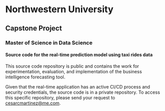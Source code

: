 # Northwestern University
## Capstone Project
### Master of Science in Data Science

#### Source code for the real-time prediction model using taxi rides data

This source code repository is public and contains the work for experimentation, evaluation, and implementation of the business intelligence forecasting tool.

Given that the real-time application has an active CI/CD process and security credentials, the source code is in a private repository. To access this specific repository, please send your request to cesarcmartinez@me.com. 

